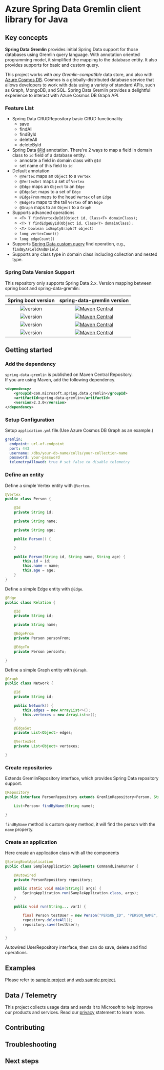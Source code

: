 # Azure Spring Data Gremlin client library for Java

## Key concepts

**Spring Data Gremlin** provides initial Spring Data support for those databases using Gremlin query language. With annotation oriented programming model, it simplified the mapping to the database entity. It also provides supports for basic and custom query. 

This project works with *any Gremlin-compatible* data store, and also with [Azure Cosmos DB](https://docs.microsoft.com/azure/cosmos-db/introduction). Cosmos is a globally-distributed database service that allows developers to work with data using a variety of standard APIs, such as Graph, MongoDB, and SQL. Spring Data Gremlin provides a delightful experience to interact with Azure Cosmos DB Graph API. 

### Feature List
- Spring Data CRUDRepository basic CRUD functionality
    - save
    - findAll
    - findById
    - deleteAll
    - deleteById
- Spring Data [@Id](https://github.com/spring-projects/spring-data-commons/blob/master/src/main/java/org/springframework/data/annotation/Id.java) annotation.
  There're 2 ways to map a field in domain class to `id` field of a database entity.
  - annotate a field in domain class with `@Id` 
  - set name of this field to `id`
- Default annotation
  - `@Vertex` maps an `Object` to a `Vertex`
  - `@VertexSet` maps a set of `Vertex`
  - `@Edge` maps an `Object` to an `Edge`
  - `@EdgeSet` maps to a set of `Edge`
  - `@EdgeFrom` maps to the head `Vertex` of an `Edge`
  - `@EdgeTo` maps to the tail `Vertex` of an `Edge`
  - `@Graph` maps to an `Object` to a `Graph`
- Supports advanced operations 
  - `<T> T findVertexById(Object id, Class<T> domainClass);`
  - `<T> T findEdgeById(Object id, Class<T> domainClass);`
  - `<T> boolean isEmptyGraph(T object)`
  - `long vertexCount()`
  - `long edgeCount()`
- Supports [Spring Data custom query](https://docs.spring.io/spring-data/commons/docs/current/reference/html/#repositories.query-methods.details) find operation, e.g.,  `findByAFieldAndBField`
- Supports any class type in domain class including collection and nested type.


### Spring Data Version Support
This repository only supports Spring Data 2.x. Version mapping between spring boot and spring-data-gremlin: 

| Spring boot version                                         | spring-data-gremlin version                                                                                                                                                                                                                   |
|:-----------------------------------------------------------:|:---------------------------------------------------------------------------------------------------------------------------------------------------------------------------------------------------------------------------------------------:|
| ![version](https://img.shields.io/badge/version-2.3.x-blue) | [![Maven Central](https://img.shields.io/maven-central/v/com.microsoft.spring.data.gremlin/spring-data-gremlin/2.3.svg)](https://search.maven.org/search?q=g:com.microsoft.spring.data.gremlin%20AND%20a:spring-data-gremlin%20AND%20v:2.3.*) |
| ![version](https://img.shields.io/badge/version-2.2.x-blue) | [![Maven Central](https://img.shields.io/maven-central/v/com.microsoft.spring.data.gremlin/spring-data-gremlin/2.2.svg)](https://search.maven.org/search?q=g:com.microsoft.spring.data.gremlin%20AND%20a:spring-data-gremlin%20AND%20v:2.2.*) |
| ![version](https://img.shields.io/badge/version-2.1.x-blue) | [![Maven Central](https://img.shields.io/maven-central/v/com.microsoft.spring.data.gremlin/spring-data-gremlin/2.1.svg)](https://search.maven.org/search?q=g:com.microsoft.spring.data.gremlin%20AND%20a:spring-data-gremlin%20AND%20v:2.1.*) |
| ![version](https://img.shields.io/badge/version-2.0.x-blue) | [![Maven Central](https://img.shields.io/maven-central/v/com.microsoft.spring.data.gremlin/spring-data-gremlin/2.0.svg)](https://search.maven.org/search?q=g:com.microsoft.spring.data.gremlin%20AND%20a:spring-data-gremlin%20AND%20v:2.0.*) |

## Getting started

### Add the dependency
`spring-data-gremlin` is published on Maven Central Repository.  
If you are using Maven, add the following dependency.  

[//]: # ({x-version-update-start;com.microsoft.spring.data.gremlin:spring-data-gremlin;dependency})
```xml
<dependency>
    <groupId>com.microsoft.spring.data.gremlin</groupId>
    <artifactId>spring-data-gremlin</artifactId>
    <version>2.3.0</version>
</dependency>
```
[//]: # ({x-version-update-end})

### Setup Configuration
Setup `application.yml` file.(Use Azure Cosmos DB Graph as an example.)

```yml
gremlin:
  endpoint: url-of-endpoint 
  port: 443
  username: /dbs/your-db-name/colls/your-collection-name
  password: your-password
  telemetryAllowed: true # set false to disable telemetry

```

### Define an entity
Define a simple Vertex entity with `@Vertex`.

<!-- embedme /src/samples/java/com/azure/spring/data/gremlin/Person.java#L16-L35 -->
```java
@Vertex
public class Person {

    @Id
    private String id;

    private String name;

    private String age;

    public Person() {

    }

    public Person(String id, String name, String age) {
        this.id = id;
        this.name = name;
        this.age = age;
    }
}
```

Define a simple Edge entity with `@Edge`.
<!-- embedme /src/samples/java/com/azure/spring/data/gremlin/Relation.java#L18-L32 -->
```java
@Edge
public class Relation {

    @Id
    private String id;

    private String name;

    @EdgeFrom
    private Person personFrom;

    @EdgeTo
    private Person personTo;

}
```
Define a simple Graph entity with `@Graph`.
<!-- embedme /src/samples/java/com/azure/spring/data/gremlin/Network.java#L21-L38 -->
```java
@Graph
public class Network {

    @Id
    private String id;

    public Network() {
        this.edges = new ArrayList<>();
        this.vertexes = new ArrayList<>();
    }

    @EdgeSet
    private List<Object> edges;

    @VertexSet
    private List<Object> vertexes;

}
```

### Create repositories
Extends GremlinRepository interface, which provides Spring Data repository support.
<!-- embedme /src/samples/java/com/azure/spring/data/gremlin/PersonRepository.java#L18-L23 -->
```java
@Repository
public interface PersonRepository extends GremlinRepository<Person, String> {

    List<Person> findByName(String name);

}
```
`findByName` method is custom query method, it will find the person with the `name` property.

### Create an application
Here create an application class with all the components
<!-- embedme /src/samples/java/com/azure/spring/data/gremlin/SampleApplication.java#L18-L35 -->
```java
@SpringBootApplication
public class SampleApplication implements CommandLineRunner {

    @Autowired
    private PersonRepository repository;

    public static void main(String[] args) {
        SpringApplication.run(SampleApplication.class, args);
    }

    public void run(String... var1) {

        final Person testUser = new Person("PERSON_ID", "PERSON_NAME", "PERSON_AGE");
        repository.deleteAll();
        repository.save(testUser);
    }

}
```
Autowired UserRepository interface, then can do save, delete and find operations. 

## Examples
Please refer to [sample project](./azure-spring-boot-samples/azure-spring-data-sample-gremlin/) and [web sample project]((./azure-spring-boot-samples/azure-spring-data-sample-gremlin-web-service)).

## Data / Telemetry

This project collects usage data and sends it to Microsoft to help improve our products and services. Read our [privacy](https://privacy.microsoft.com/privacystatement) statement to learn more.

## Contributing
## Troubleshooting
## Next steps
